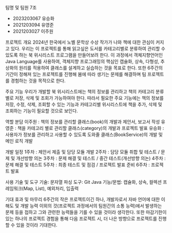 팀명 및 팀원
7조
- 2023203067 유승화
- 2021203094 유영준 
- 2021203027 이주원

프로젝트 개요 
 2024년 한국에서 노벨 문학상 수상 작가가 나와 책에 대한 관심이 커지고 있다. 우리는 이 프로젝트를 통해 읽고싶은 도서를 카테고리별로 분류하여 관리할 수 있도록 하는 북 위시리스트 프로그램을 만들어보려 한다. 이 과정에서 객체지향언어인 Java Language를 사용하여, 객체지향 프로그래밍의 핵심인 캡슐화, 상속, 다형성, 추상화의 원리를 적용하여 클래스를 설계하고 실습하는 것을 목표로 한다. 또한 6주간의 기간이 정해져 있는 프로젝트를 진행해 봄에 따라 생기는 문제를 해결하며 팀 프로젝트를 경험하는 것을 목적으로 한다.

주요 기능
 우리가 개발할 북 위시리스트에는 책의 정보를 관리하고 책의 카테고리 분류별로 저장, 삭제 및 조회가 가능하여야 한다. 따라서 필요한 주요 기능에는 책의 정보를 저장, 수정, 삭제, 조회할 수 있는 기능과 카테고리별 위시리스트에 책을 추가, 삭제 및 조회하는 기능이 필요할 것으로 보인다. 

역할 분담 
이주원 : 책의 정보를 관리할 클래스(book)의 개발과 제안서, 보고서 작성
유영준 : 책을 카테고리 별로 관리할 클래스(category)의 개발과 프로젝트 발표
유승화 : 사용자가 정보를 관리하고 사용할 수 있도록 도와줄 클래스(BookService)의 개발 및 메인 로직 개발

개발 일정
1주차 : 제안서 제출 및 담당 모듈 개발
2주차 : 담당 모듈 취합 및 테스트 / 문제 및 개선방향 의논
3주차 : 문제 해결 및 테스트 / 중간 테스트(개선방향 의논)
4주차 : 문제 해결 및 테스트 
5주차 : 최종 테스트 및 점검 / 프로젝트 발표 준비
6주차 : 프로젝트 발표

사용 기술 및 도구 
기술: 문자열 파싱
도구: Git
Java 기능/문법: 캡슐화, 상속, 컬렉션 프레임워크(Map, List), 예외처리, 입출력

기대 효과 및 마무리 
 6주간의 작은 프로젝트이긴 하나, 개발자로서 자바 언어에 대한 이해도 및 개발 능력 이외의 것(프로젝트 과정에서의 팀원간의 소통 능력)에서 발생하는 문제 등을 접하고 그와 관련한 능력들을 기를 수 있을 것이라 생각한다. 또한 마감기한이 있는 하나의 프로젝트 경험을 통해 다음 프로젝트 시, 더 나은 방향으로 프로젝트를 진행할 수 있을 것이라 기대한다.
